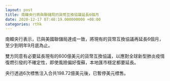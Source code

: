 ```yaml
---
layout: post
title: 南韓央行將與聯儲局的貨幣互換協議延長6個月
date: 2020-12-17 07:48:19.000000000 +08:00
categories: rthk
---
```


南韓央行表示，已與美國聯儲局達成一致，將現有的貨幣互換協議再延長6個月，至少到明年9月底為止。

雙方同意有必要延長現有的600億美元的貨幣互換協議，以應對全球新型肺炎疫情復燃引發的不確定性，即使風險偏好復蘇，本地匯市穩定都要延長。

央行透過6次標售注入合共198.72億美元後，已暫停美元標售。

